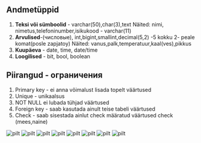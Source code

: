 ## Andmetüppid
1. **Teksi või sümboolid** - varchar(50),char(3),text
Näited: nimi, nimetus,telefoninumber,isikukood - varchar(11)
2. **Arvulised**-(числовые), int,bigint,smallint,decimal(5,2) -5 kokku 2- peale komat(posle zapjatoy)
Näited: vanus,palk,temperatuur,kaal(ves),pikkus
3. **Kuupäeva** - date, time, date/time
4. **Loogilised** - bit, bool, boolean

## Piirangud - ограничения 
1. Primary key - ei anna võimalust lisada topelt väärtused
2. Unique - unikaalsus
3. NOT NULL ei lubada tühjad väärtused
4. Foreign key - saab kasutada ainult teise tabeli väärtused
5. Check - saab sisestada ainlut check määratud väärtused check (mees,naine)



![pilt](https://github.com/user-attachments/assets/05743bda-e222-4c35-b1c1-042c832fb798)
![pilt](https://github.com/user-attachments/assets/359dc199-f04a-4071-863e-069db8cea32d)
![pilt](https://github.com/user-attachments/assets/c9609350-b23c-4f73-96b3-0863aecf36e7)
![pilt](https://github.com/user-attachments/assets/d8b6bc61-3046-4a94-bcc5-4f755b1878ae)
![pilt](https://github.com/user-attachments/assets/6af8be67-b383-4cc5-bef6-229ae54121e1) ![pilt](https://github.com/user-attachments/assets/d5594766-1fed-4506-8b62-68b5d45c3798)
![pilt](https://github.com/user-attachments/assets/708c5d0a-c551-4ef6-9dcf-adde8a844d4b) ![pilt](https://github.com/user-attachments/assets/29d03550-e192-4240-b96f-f46c9942da09)




